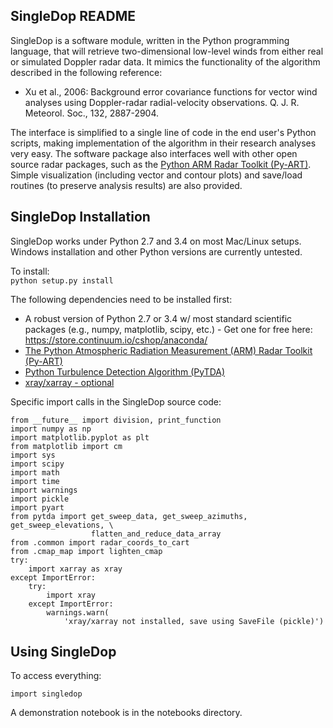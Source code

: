 SingleDop README
----------------
SingleDop is a software module, written in the Python programming language, that will retrieve two-dimensional low-level winds from either real or simulated Doppler radar data. It mimics the functionality of the algorithm described in the following reference:
- Xu et al., 2006: Background error covariance functions for vector wind analyses using Doppler-radar radial-velocity observations. Q. J. R. Meteorol. Soc., 132, 2887-2904.  

The interface is simplified to a single line of code in the end user's Python scripts, making implementation of the algorithm in their research analyses very easy. The software package also interfaces well with other open source radar packages, such as the [Python ARM Radar Toolkit (Py-ART)](https://github.com/ARM-DOE/pyart). Simple visualization (including vector and contour plots) and save/load routines (to preserve analysis results) are also provided.

SingleDop Installation
----------------------
SingleDop works under Python 2.7 and 3.4 on most Mac/Linux setups. Windows installation and other Python versions are currently untested.

To install:  
`python setup.py install`

The following dependencies need to be installed first:

- A robust version of Python 2.7 or 3.4 w/ most standard scientific packages (e.g., numpy, matplotlib, scipy, etc.) - Get one for free here: https://store.continuum.io/cshop/anaconda/
- [The Python Atmospheric Radiation Measurement (ARM) Radar Toolkit (Py-ART)](https://github.com/ARM-DOE/pyart)
- [Python Turbulence Detection Algorithm (PyTDA)](https://github.com/nasa/PyTDA)
- [xray/xarray - optional](http://xarray.pydata.org/en/stable/)

Specific import calls in the SingleDop source code:
```
from __future__ import division, print_function
import numpy as np
import matplotlib.pyplot as plt
from matplotlib import cm
import sys
import scipy
import math
import time
import warnings
import pickle
import pyart
from pytda import get_sweep_data, get_sweep_azimuths, get_sweep_elevations, \
                  flatten_and_reduce_data_array
from .common import radar_coords_to_cart
from .cmap_map import lighten_cmap
try:
    import xarray as xray
except ImportError:
    try:
        import xray
    except ImportError:
        warnings.warn(
            'xray/xarray not installed, save using SaveFile (pickle)')  
```

Using SingleDop
---------------
To access everything:
```
import singledop
```

A demonstration notebook is in the notebooks directory.
